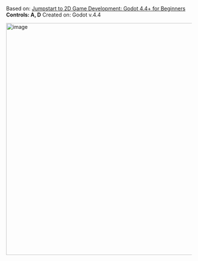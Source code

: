 Based on: <a href="https://www.udemy.com/course/jumpstart-to-2d-game-development-godot-4-for-beginners/" target="_blank">Jumpstart to 2D Game Development: Godot 4.4+ for Beginners</a><br>
<b>Controls: A, D</b> 
Created on: Godot v.4.4

<img width="1135" height="630" alt="image" src="https://github.com/user-attachments/assets/2c073796-e44d-4ec2-9c3a-fc94d48a8d52" />

